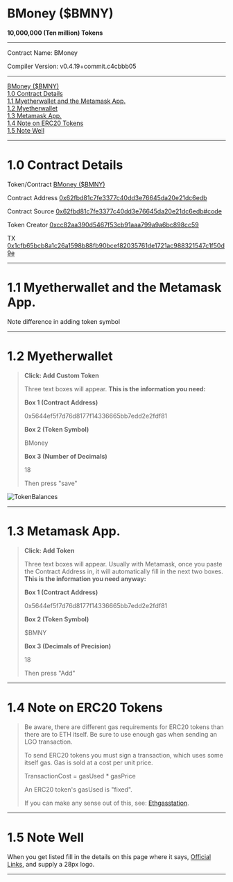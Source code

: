 BMoney ($BMNY)
==================

**10,000,000 (Ten million) Tokens**


-----

Contract Name:	BMoney

Compiler Version:	v0.4.19+commit.c4cbbb05



----


<p><div class="toc">

<a href="#bmoney-bmny">BMoney ($BMNY)</a><br>
<a href="#10-contract-details">1.0 Contract Details</a><br>
<a href="#11-myetherwallet-and-the-metamask-app">1.1 Myetherwallet and the Metamask App.</a><br>
<a href="#12-myetherwallet">1.2 Myetherwallet</a><br>
<a href="#13-metamask-app">1.3 Metamask App.</a><br>
<a href="#14-note-on-erc20-tokens">1.4 Note on ERC20 Tokens</a><br>
<a href="#15-note-well">1.5 Note Well</a>

</div>



----


1.0 Contract Details
==================






Token/Contract
[BMoney ($BMNY)](https://etherscan.io/token/0x62fbd81c7fe3377c40dd3e76645da20e21dc6edb?a=0xcc82aa390d5467f53cb91aaa799a9a6bc898cc59)

Contract Address
[0x62fbd81c7fe3377c40dd3e76645da20e21dc6edb](https://etherscan.io/address/0x62fbd81c7fe3377c40dd3e76645da20e21dc6edb)


Contract Source
[0x62fbd81c7fe3377c40dd3e76645da20e21dc6edb#code](https://etherscan.io/address/0x62fbd81c7fe3377c40dd3e76645da20e21dc6edb#code)

Token Creator
[0xcc82aa390d5467f53cb91aaa799a9a6bc898cc59](https://etherscan.io/address/0xcc82aa390d5467f53cb91aaa799a9a6bc898cc59)

TX
[0x1cfb65bcb8a1c26a1598b88fb90bcef82035761de1721ac988321547c1f50d9e](https://etherscan.io/tx/0x1cfb65bcb8a1c26a1598b88fb90bcef82035761de1721ac988321547c1f50d9e)

----



1.1 Myetherwallet and the Metamask App.
=============


Note difference in adding token symbol


-----


1.2 Myetherwallet
=============

> **Click: Add Custom Token**
> 
> Three text boxes will appear. **This is the  information you need:**
> 
> **Box 1 (Contract Address)** 
> 
> 0x5644ef5f7d76d8177f14336665bb7edd2e2fdf81
> 
> **Box 2 (Token Symbol)** 
> 
> BMoney
> 
> **Box 3 (Number of Decimals)** 
> 
> 18
> 
> 
> Then press "save"



![TokenBalances](https://cdn.pbrd.co/images/H7sUqUJ.png)


----



1.3 Metamask App.
=============

> **Click: Add Token**
> 
> Three text boxes will appear. Usually with Metamask, once you paste the Contract Address in, it will automatically fill in the next two boxes. **This is the  information you need anyway:**
> 
> **Box 1 (Contract Address)** 
> 
> 0x5644ef5f7d76d8177f14336665bb7edd2e2fdf81
> 
> **Box 2 (Token Symbol)** 
> 
> $BMNY
> 
> **Box 3 (Decimals of Precision)** 
> 
> 18
> 
> 
> Then press "Add"



------



1.4 Note on ERC20 Tokens
=============



> Be aware, there are different gas requirements for ERC20 tokens than there are to ETH itself. Be sure to use enough gas when sending an LGO transaction.
>
> To send ERC20 tokens you must sign a transaction, which uses some itself gas. Gas is sold at a cost per unit price.
>
> TransactionCost = gasUsed * gasPrice
>
> An ERC20 token's gasUsed is "fixed".
>
> If you can make any sense out of this, see: [Ethgasstation](https://ethgasstation.info/predictionTable.php). 


------


1.5 Note Well
==================

When you get listed fill in the details on this page where it says, [Official Links](https://etherscan.io/token/0x62fbd81c7fe3377c40dd3e76645da20e21dc6edb?a=0xcc82aa390d5467f53cb91aaa799a9a6bc898cc59), and supply a 28px logo.


-------
